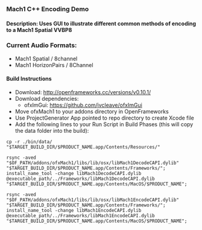 ### Mach1 C++ Encoding Demo
#### Description: Uses GUI to illustrate different common methods of encoding to a Mach1 Spatial VVBP8 
### 
### Current Audio Formats:
 - Mach1 Spatial / 8channel
 - Mach1 HorizonPairs / 8Channel

#### Build Instructions
 - Download: http://openframeworks.cc/versions/v0.10.1/
 - Download dependencies: 
	- ofxImGui: https://github.com/jvcleave/ofxImGui
- Move ofxMach1 to your addons directory in OpenFrameworks
- Use ProjectGenerator App pointed to repo directory to create Xcode file 
- Add the following lines to your Run Script in Build Phases (this will copy the data folder into the build): 
```
cp -r ./bin/data/ "$TARGET_BUILD_DIR/$PRODUCT_NAME.app/Contents/Resources/"

rsync -aved  "$OF_PATH/addons/ofxMach1/libs/lib/osx/libMach1DecodeCAPI.dylib" "$TARGET_BUILD_DIR/$PRODUCT_NAME.app/Contents/Frameworks/";
install_name_tool -change libMach1DecodeCAPI.dylib @executable_path/../Frameworks/libMach1DecodeCAPI.dylib "$TARGET_BUILD_DIR/$PRODUCT_NAME.app/Contents/MacOS/$PRODUCT_NAME";

rsync -aved  "$OF_PATH/addons/ofxMach1/libs/lib/osx/libMach1EncodeCAPI.dylib" "$TARGET_BUILD_DIR/$PRODUCT_NAME.app/Contents/Frameworks/";
install_name_tool -change libMach1EncodeCAPI.dylib @executable_path/../Frameworks/libMach1EncodeCAPI.dylib "$TARGET_BUILD_DIR/$PRODUCT_NAME.app/Contents/MacOS/$PRODUCT_NAME";
```